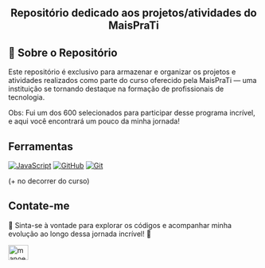 <h2 align="center">Repositório dedicado aos projetos/atividades do MaisPraTi</h2> 

## 📌  Sobre o Repositório

Este repositório é exclusivo para armazenar e organizar os projetos e atividades realizados como parte do curso oferecido pela MaisPraTi — uma instituição se tornando destaque na formação de profissionais de tecnologia.

Obs: Fui um dos 600 selecionados para participar desse programa incrível, e aqui você encontrará um pouco da minha jornada!

## Ferramentas

[![JavaScript](https://img.shields.io/badge/JavaScript-000?style=for-the-badge&logo=javascript&logoColor=E94D5F)]([https://docs.github.com/](https://developer.mozilla.org/en-US/docs/Web/JavaScript))
[![GitHub](https://img.shields.io/badge/GitHub-000?style=for-the-badge&logo=github&logoColor=30A3DC)](https://docs.github.com/)
[![Git](https://img.shields.io/badge/Git-000?style=for-the-badge&logo=git&logoColor=E94D5F)](https://git-scm.com/doc) 

(+ no decorrer do curso)

## Contate-me

🌟 Sinta-se à vontade para explorar os códigos e acompanhar minha evolução ao longo dessa jornada incrível! 🌟

<p align="left">
<a href="https://linkedin.com/in/manoel-firmino" target="blank"><img align="center" src="https://raw.githubusercontent.com/rahuldkjain/github-profile-readme-generator/master/src/images/icons/Social/linked-in-alt.svg" alt="manoel-firmino" height="30" width="40" /></a>
</p>

